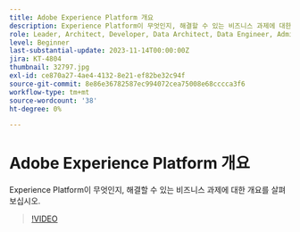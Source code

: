 ```yaml
---
title: Adobe Experience Platform 개요
description: Experience Platform이 무엇인지, 해결할 수 있는 비즈니스 과제에 대한 개요를 살펴보십시오.
role: Leader, Architect, Developer, Data Architect, Data Engineer, Admin, User
level: Beginner
last-substantial-update: 2023-11-14T00:00:00Z
jira: KT-4804
thumbnail: 32797.jpg
exl-id: ce870a27-4ae4-4132-8e21-ef82be32c94f
source-git-commit: 8e86e36782587ec994072cea75008e68cccca3f6
workflow-type: tm+mt
source-wordcount: '38'
ht-degree: 0%

---
```


# Adobe Experience Platform 개요

Experience Platform이 무엇인지, 해결할 수 있는 비즈니스 과제에 대한 개요를 살펴보십시오.

>[!VIDEO](https://video.tv.adobe.com/v/32797?learn=on)


